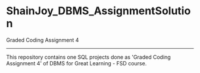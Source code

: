 # ShainJoy_DBMS_AssignmentSolution
Graded Coding Assignment 4

---------------------------------

This repository contains one SQL projects done as 'Graded Coding Assignment 4' of DBMS for Great Learning - FSD course.


